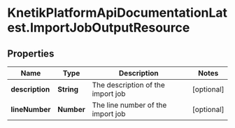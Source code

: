 # KnetikPlatformApiDocumentationLatest.ImportJobOutputResource

## Properties
Name | Type | Description | Notes
------------ | ------------- | ------------- | -------------
**description** | **String** | The description of the import job | [optional] 
**lineNumber** | **Number** | The line number of the import job | [optional] 


